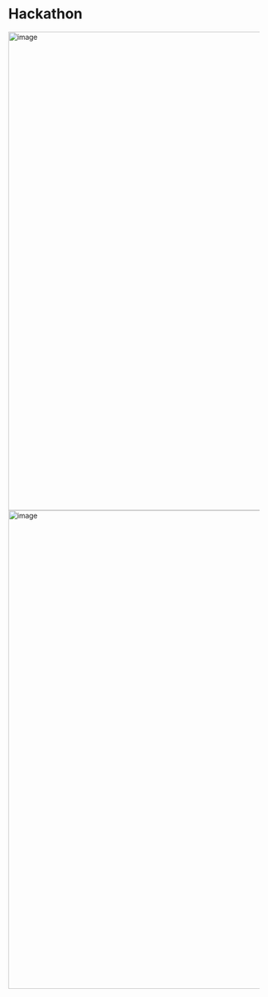 # Hackathon
<img width="960" alt="image" src="https://github.com/abd4u/Hackathon/assets/109159143/8210bc97-008c-4674-afd8-b1297800f784">
<img width="960" alt="image" src="https://github.com/abd4u/Hackathon/assets/109159143/20bad3ed-96e0-4f32-aa43-73280f0c7a90">


